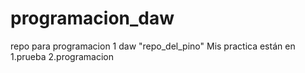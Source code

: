 # programacion_daw
repo para programacion 1 daw 
"repo_del_pino"
Mis practica están en 
1.prueba
2.programacion


